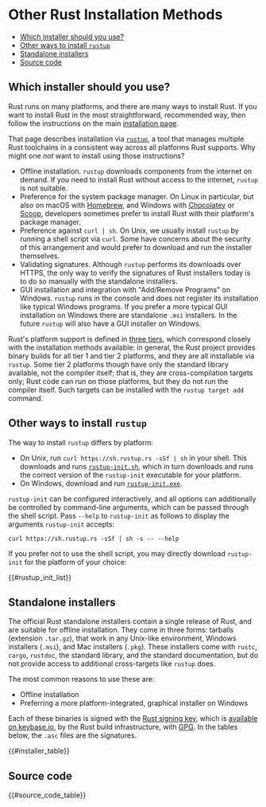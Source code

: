 # Other Rust Installation Methods

- [Which installer should you use?](#which)
- [Other ways to install `rustup`](#more-rustup)
- [Standalone installers](#standalone)
- [Source code](#source)

## Which installer should you use?

<span id="which"></span>

Rust runs on many platforms, and there are many ways to install Rust. If you
want to install Rust in the most straightforward, recommended way, then follow
the instructions on the main [installation page].

That page describes installation via [`rustup`], a tool that manages multiple
Rust toolchains in a consistent way across all platforms Rust supports. Why
might one _not_ want to install using those instructions?

- Offline installation. `rustup` downloads components from the internet on
  demand. If you need to install Rust without access to the internet, `rustup`
  is not suitable.
- Preference for the system package manager. On Linux in particular, but also on
  macOS with [Homebrew], and Windows with [Chocolatey] or [Scoop], developers sometimes
  prefer to install Rust with their platform's package manager.
- Preference against `curl | sh`. On Unix, we usually install `rustup` by
  running a shell script via `curl`. Some have concerns about the security of
  this arrangement and would prefer to download and run the installer
  themselves.
- Validating signatures. Although `rustup` performs its downloads over HTTPS,
  the only way to verify the signatures of Rust installers today is to do so
  manually with the standalone installers.
- GUI installation and integration with "Add/Remove Programs" on Windows.
  `rustup` runs in the console and does not register its installation like
  typical Windows programs. If you prefer a more typical GUI installation on
  Windows there are standalone `.msi` installers. In the future `rustup` will
  also have a GUI installer on Windows.

Rust's platform support is defined in [three tiers], which correspond closely
with the installation methods available: in general, the Rust project provides
binary builds for all tier 1 and tier 2 platforms, and they are all installable
via `rustup`. Some tier 2 platforms though have only the standard library
available, not the compiler itself; that is, they are cross-compilation targets
only; Rust code can run on those platforms, but they do not run the compiler
itself. Such targets can be installed with the `rustup target add` command.

## Other ways to install `rustup`

<span id="rustup"></span>

The way to install `rustup` differs by platform:

- On Unix, run `curl https://sh.rustup.rs -sSf | sh` in your shell. This
  downloads and runs [`rustup-init.sh`], which in turn downloads and runs the
  correct version of the `rustup-init` executable for your platform.
- On Windows, download and run [`rustup-init.exe`].

`rustup-init` can be configured interactively, and all options can additionally
be controlled by command-line arguments, which can be passed through the shell
script. Pass `--help` to `rustup-init` as follows to display the arguments
`rustup-init` accepts:

```
curl https://sh.rustup.rs -sSf | sh -s -- --help
```

If you prefer not to use the shell script, you may directly download
`rustup-init` for the platform of your choice:

<!-- `{{#rustup_init_list}}`, `{{#installer_table}}`, and `{{#source_code_table}}`
are generated at build time. Please refer to the `blacksmith` preprocessor for
what they each specifically generate.
-->

{{#rustup_init_list}}

## Standalone installers

<span id="standalone"></span>

The official Rust standalone installers contain a single release of Rust, and
are suitable for offline installation. They come in three forms: tarballs
(extension `.tar.gz`), that work in any Unix-like environment, Windows
installers (`.msi`), and Mac installers (`.pkg`). These installers come with
`rustc`, `cargo`, `rustdoc`, the standard library, and the standard
documentation, but do not provide access to additional cross-targets like
`rustup` does.

The most common reasons to use these are:

- Offline installation
- Preferring a more platform-integrated, graphical installer on Windows

Each of these binaries is signed with the [Rust signing key], which is
[available on keybase.io], by the Rust build infrastructure, with [GPG]. In the
tables below, the `.asc` files are the signatures.

<!-- FIXME: Show this sentence again once we've found a quick way to display the archives.
Past releases can be found in [the archives].
-->

{{#installer_table}}

## Source code

{{#source_code_table}}

[installation page]: https://www.rust-lang.org/tools/install
[`rustup`]: https://github.com/rust-lang/rustup.rs
[other-rustup]: https://github.com/rust-lang/rustup.rs#other-installation-methods
[`rustup-init.exe`]: https://static.rust-lang.org/rustup/dist/i686-pc-windows-gnu/rustup-init.exe
[`rustup-init.sh`]: https://static.rust-lang.org/rustup/rustup-init.sh
[homebrew]: http://brew.sh/
[chocolatey]: http://chocolatey.org/
[scoop]: https://scoop.sh/
[three tiers]: https://forge.rust-lang.org/release/platform-support.html
[rust signing key]: https://static.rust-lang.org/rust-key.gpg.ascii
[gpg]: https://gnupg.org/
[available on keybase.io]: https://keybase.io/rust
[the archives]: https://static.rust-lang.org/dist/index.html

